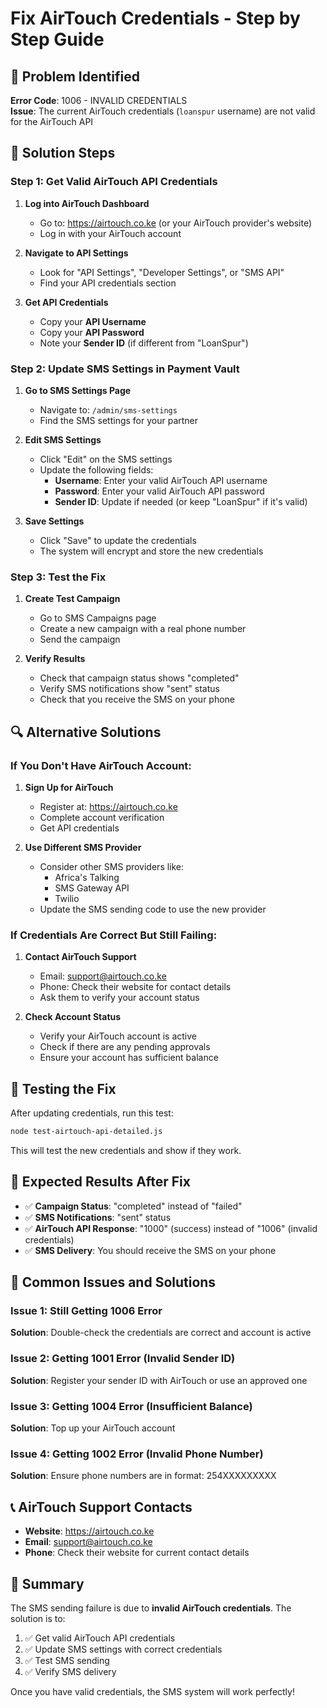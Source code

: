 # Fix AirTouch Credentials - Step by Step Guide

## 🚨 Problem Identified

**Error Code**: 1006 - INVALID CREDENTIALS  
**Issue**: The current AirTouch credentials (`loanspur` username) are not valid for the AirTouch API

## 🔧 Solution Steps

### Step 1: Get Valid AirTouch API Credentials

1. **Log into AirTouch Dashboard**
   - Go to: https://airtouch.co.ke (or your AirTouch provider's website)
   - Log in with your AirTouch account

2. **Navigate to API Settings**
   - Look for "API Settings", "Developer Settings", or "SMS API"
   - Find your API credentials section

3. **Get API Credentials**
   - Copy your **API Username**
   - Copy your **API Password**
   - Note your **Sender ID** (if different from "LoanSpur")

### Step 2: Update SMS Settings in Payment Vault

1. **Go to SMS Settings Page**
   - Navigate to: `/admin/sms-settings`
   - Find the SMS settings for your partner

2. **Edit SMS Settings**
   - Click "Edit" on the SMS settings
   - Update the following fields:
     - **Username**: Enter your valid AirTouch API username
     - **Password**: Enter your valid AirTouch API password
     - **Sender ID**: Update if needed (or keep "LoanSpur" if it's valid)

3. **Save Settings**
   - Click "Save" to update the credentials
   - The system will encrypt and store the new credentials

### Step 3: Test the Fix

1. **Create Test Campaign**
   - Go to SMS Campaigns page
   - Create a new campaign with a real phone number
   - Send the campaign

2. **Verify Results**
   - Check that campaign status shows "completed"
   - Verify SMS notifications show "sent" status
   - Check that you receive the SMS on your phone

## 🔍 Alternative Solutions

### If You Don't Have AirTouch Account:

1. **Sign Up for AirTouch**
   - Register at: https://airtouch.co.ke
   - Complete account verification
   - Get API credentials

2. **Use Different SMS Provider**
   - Consider other SMS providers like:
     - Africa's Talking
     - SMS Gateway API
     - Twilio
   - Update the SMS sending code to use the new provider

### If Credentials Are Correct But Still Failing:

1. **Contact AirTouch Support**
   - Email: support@airtouch.co.ke
   - Phone: Check their website for contact details
   - Ask them to verify your account status

2. **Check Account Status**
   - Verify your AirTouch account is active
   - Check if there are any pending approvals
   - Ensure your account has sufficient balance

## 🧪 Testing the Fix

After updating credentials, run this test:

```bash
node test-airtouch-api-detailed.js
```

This will test the new credentials and show if they work.

## 📱 Expected Results After Fix

- ✅ **Campaign Status**: "completed" instead of "failed"
- ✅ **SMS Notifications**: "sent" status
- ✅ **AirTouch API Response**: "1000" (success) instead of "1006" (invalid credentials)
- ✅ **SMS Delivery**: You should receive the SMS on your phone

## 🚨 Common Issues and Solutions

### Issue 1: Still Getting 1006 Error
**Solution**: Double-check the credentials are correct and account is active

### Issue 2: Getting 1001 Error (Invalid Sender ID)
**Solution**: Register your sender ID with AirTouch or use an approved one

### Issue 3: Getting 1004 Error (Insufficient Balance)
**Solution**: Top up your AirTouch account

### Issue 4: Getting 1002 Error (Invalid Phone Number)
**Solution**: Ensure phone numbers are in format: 254XXXXXXXXX

## 📞 AirTouch Support Contacts

- **Website**: https://airtouch.co.ke
- **Email**: support@airtouch.co.ke
- **Phone**: Check their website for current contact details

## 🎯 Summary

The SMS sending failure is due to **invalid AirTouch credentials**. The solution is to:

1. ✅ Get valid AirTouch API credentials
2. ✅ Update SMS settings with correct credentials
3. ✅ Test SMS sending
4. ✅ Verify SMS delivery

Once you have valid credentials, the SMS system will work perfectly!
